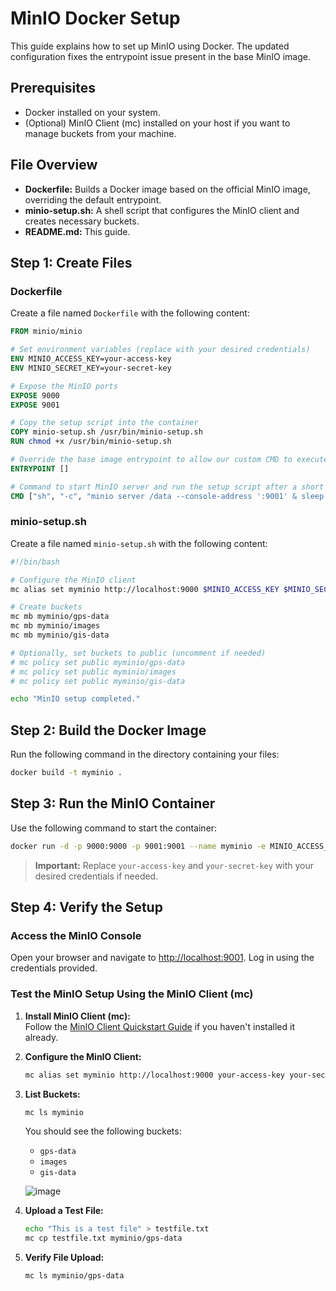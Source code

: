 # MinIO Docker Setup

This guide explains how to set up MinIO using Docker. The updated configuration fixes the entrypoint issue present in the base MinIO image.

## Prerequisites

- Docker installed on your system.
- (Optional) MinIO Client (mc) installed on your host if you want to manage buckets from your machine.

## File Overview

- **Dockerfile:** Builds a Docker image based on the official MinIO image, overriding the default entrypoint.
- **minio-setup.sh:** A shell script that configures the MinIO client and creates necessary buckets.
- **README.md:** This guide.

## Step 1: Create Files

### Dockerfile

Create a file named `Dockerfile` with the following content:

```dockerfile
FROM minio/minio

# Set environment variables (replace with your desired credentials)
ENV MINIO_ACCESS_KEY=your-access-key
ENV MINIO_SECRET_KEY=your-secret-key

# Expose the MinIO ports
EXPOSE 9000
EXPOSE 9001

# Copy the setup script into the container
COPY minio-setup.sh /usr/bin/minio-setup.sh
RUN chmod +x /usr/bin/minio-setup.sh

# Override the base image entrypoint to allow our custom CMD to execute properly
ENTRYPOINT []

# Command to start MinIO server and run the setup script after a short delay
CMD ["sh", "-c", "minio server /data --console-address ':9001' & sleep 10 && /usr/bin/minio-setup.sh"]
```

### minio-setup.sh

Create a file named `minio-setup.sh` with the following content:

```bash
#!/bin/bash

# Configure the MinIO client
mc alias set myminio http://localhost:9000 $MINIO_ACCESS_KEY $MINIO_SECRET_KEY

# Create buckets
mc mb myminio/gps-data
mc mb myminio/images
mc mb myminio/gis-data

# Optionally, set buckets to public (uncomment if needed)
# mc policy set public myminio/gps-data
# mc policy set public myminio/images
# mc policy set public myminio/gis-data

echo "MinIO setup completed."
```

## Step 2: Build the Docker Image

Run the following command in the directory containing your files:

```bash
docker build -t myminio .
```

## Step 3: Run the MinIO Container

Use the following command to start the container:

```bash
docker run -d -p 9000:9000 -p 9001:9001 --name myminio -e MINIO_ACCESS_KEY=your-access-key -e MINIO_SECRET_KEY=your-secret-key myminio
```

> **Important:** Replace `your-access-key` and `your-secret-key` with your desired credentials if needed.

## Step 4: Verify the Setup

### Access the MinIO Console

Open your browser and navigate to [http://localhost:9001](http://localhost:9001). Log in using the credentials provided.

### Test the MinIO Setup Using the MinIO Client (mc)

1. **Install MinIO Client (mc):**  
   Follow the [MinIO Client Quickstart Guide](https://docs.min.io/docs/minio-client-quickstart-guide) if you haven't installed it already.

2. **Configure the MinIO Client:**

   ```bash
   mc alias set myminio http://localhost:9000 your-access-key your-secret-key
   ```

3. **List Buckets:**

   ```bash
   mc ls myminio
   ```

   You should see the following buckets:
   - `gps-data`
   - `images`
   - `gis-data`

    ![image](https://i.imgur.com/QqOq94V.png)

5. **Upload a Test File:**

   ```bash
   echo "This is a test file" > testfile.txt
   mc cp testfile.txt myminio/gps-data
   ```

5. **Verify File Upload:**

   ```bash
   mc ls myminio/gps-data
   ```
